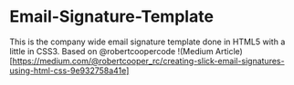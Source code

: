 # Email-Signature-Template
This is the company wide email signature template done in HTML5 with a little in CSS3. Based on @robertcoopercode !(Medium Article)[https://medium.com/@robertcooper_rc/creating-slick-email-signatures-using-html-css-9e932758a41e]
